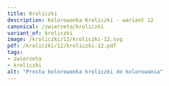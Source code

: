 ```yaml
---
title: Kroliczki
description: Kolorowanka Kroliczki - wariant 12
canonical: /zwierzeta/kroliczki
variant_of: kroliczki
image: /kroliczki/12/kroliczki-12.svg
pdf: /kroliczki/12/kroliczki-12.pdf
tags:
- zwierzeta
- kroliczki
alt: "Prosta kolorowanka kroliczki do kolorowania"
---
```

